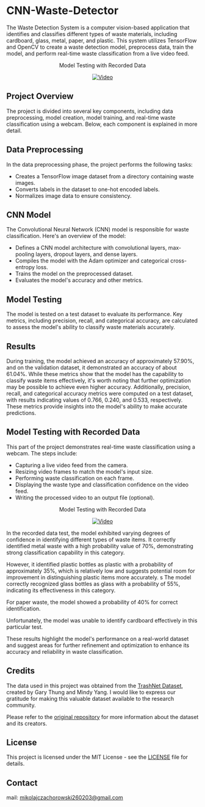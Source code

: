 # CNN-Waste-Detector

The Waste Detection System is a computer vision-based application that identifies and classifies different types of waste materials, including cardboard, glass, metal, paper, and plastic. This system utilizes TensorFlow and OpenCV to create a waste detection model, preprocess data, train the model, and perform real-time waste classification from a live video feed.

<p align="center">
  Model Testing with Recorded Data
</p>
<p align="center">
  <a href="https://www.youtube.com/watch?v=HT6F2x5samY">
    <img src="https://img.youtube.com/vi/HT6F2x5samY/0.jpg" alt="Video">
  </a>
</p>

## Project Overview

The project is divided into several key components, including data preprocessing, model creation, model training, and real-time waste classification using a webcam. Below, each component is explained in more detail.

## Data Preprocessing

In the data preprocessing phase, the project performs the following tasks:

- Creates a TensorFlow image dataset from a directory containing waste images.
- Converts labels in the dataset to one-hot encoded labels.
- Normalizes image data to ensure consistency.

## CNN Model

The Convolutional Neural Network (CNN) model is responsible for waste classification. Here's an overview of the model:

- Defines a CNN model architecture with convolutional layers, max-pooling layers, dropout layers, and dense layers.
- Compiles the model with the Adam optimizer and categorical cross-entropy loss.
- Trains the model on the preprocessed dataset.
- Evaluates the model's accuracy and other metrics.

## Model Testing

The model is tested on a test dataset to evaluate its performance. Key metrics, including precision, recall, and categorical accuracy, are calculated to assess the model's ability to classify waste materials accurately.

## Results

During training, the model achieved an accuracy of approximately 57.90%, and on the validation dataset, it demonstrated an accuracy of about 61.04%. While these metrics show that the model has the capability to classify waste items effectively, it's worth noting that further optimization may be possible to achieve even higher accuracy. Additionally, precision, recall, and categorical accuracy metrics were computed on a test dataset, with results indicating values of 0.766, 0.240, and 0.533, respectively. These metrics provide insights into the model's ability to make accurate predictions.

## Model Testing with Recorded Data

This part of the project demonstrates real-time waste classification using a webcam. The steps include:

- Capturing a live video feed from the camera.
- Resizing video frames to match the model's input size.
- Performing waste classification on each frame.
- Displaying the waste type and classification confidence on the video feed.
- Writing the processed video to an output file (optional).

<p align="center">
  Model Testing with Recorded Data
</p>
<p align="center">
  <a href="https://www.youtube.com/watch?v=HT6F2x5samY">
    <img src="https://img.youtube.com/vi/HT6F2x5samY/0.jpg" alt="Video">
  </a>
</p>

In the recorded data test, the model exhibited varying degrees of confidence in identifying different types of waste items. It correctly identified metal waste with a high probability value of 70%, demonstrating strong classification capability in this category.

However, it identified plastic bottles as plastic with a probability of approximately 35%, which is relatively low and suggests potential room for improvement in distinguishing plastic items more accurately.
s
The model correctly recognized glass bottles as glass with a probability of 55%, indicating its effectiveness in this category.

For paper waste, the model showed a probability of 40% for correct identification.

Unfortunately, the model was unable to identify cardboard effectively in this particular test.

These results highlight the model's performance on a real-world dataset and suggest areas for further refinement and optimization to enhance its accuracy and reliability in waste classification.

## Credits

The data used in this project was obtained from the [TrashNet Dataset](https://github.com/garythung/trashnet), created by Gary Thung and Mindy Yang. I would like to express our gratitude for making this valuable dataset available to the research community.

Please refer to the [original repository](https://github.com/garythung/trashnet) for more information about the dataset and its creators.

## License

This project is licensed under the MIT License - see the [LICENSE](LICENSE.txt) file for details.

## Contact

mail: mikolajczachorowski260203@gmail.com
